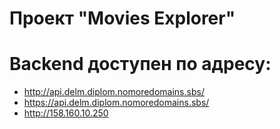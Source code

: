 # Проект "Movies Explorer"

# Backend доступен по адресу:
* http://api.delm.diplom.nomoredomains.sbs/
* https://api.delm.diplom.nomoredomains.sbs/
* http://158.160.10.250
